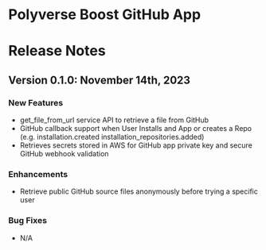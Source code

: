 Polyverse Boost GitHub App
======================

# Release Notes

## Version 0.1.0: November 14th, 2023

### New Features
- get_file_from_url service API to retrieve a file from GitHub
- GitHub callback support when User Installs and App or creates a Repo (e.g. installation.created installation_repositories.added)
- Retrieves secrets stored in AWS for GitHub app private key and secure GitHub webhook validation

### Enhancements
- Retrieve public GitHub source files anonymously before trying a specific user

### Bug Fixes
- N/A
